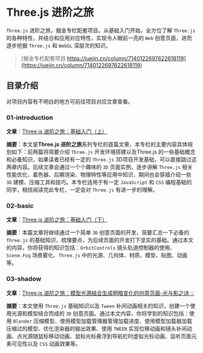 # Three.js 进阶之旅

`Three.js` 进阶之旅，掘金专栏配套项目。从基础入门开始，全方位了解 `Three.js` 的各种特性，并结合和应用对应特性，实现令人眼前一亮的 `Web` 创意页面，进而逐步挖掘 `Three.js` 和 `WebGL` 深层次的知识。

> [掘金专栏配套项目 https://juejin.cn/column/7140122697622618119](https://juejin.cn/column/7140122697622618119)

## 目录介绍

对项目内容有不明白的地方可前往项目对应文章查看。

### 01-introduction

**文章**：[Three.js 进阶之旅：基础入门（上）](https://juejin.cn/post/7145064095178293285)

**摘要**：本文是**Three.js 进阶之旅**系列专栏的首篇文章，本专栏的主要内容具体规划如下：前两篇将简要介绍 `Three.js` 开发环境搭建以及Three.js 的一些基础概念和必备知识，如果读者已经有一定的 `Three.js` 3D项目开发基础，可以直接跳过这两章内容。后续文章会通过一个个趣味的 `3D` 页面实例，逐步讲解 `Three.js` 相关性能优化、着色器、后期渲染、物理特性等应用中知识，期间也会穿插介绍一些 `3D` 建模、压缩工具和技巧。本专栏适用于有一定 `JavaScript` 和 `CSS` 编程基础的同学，相信阅读完此专栏，一定会对 `Three.js` 有进一步的理解。

### 02-basic

**文章**：[Three.js 进阶之旅：基础入门（下）](https://juejin.cn/post/7146383940931026958)

**摘要**：本篇文章将继续通过一个简单 `3D` 创意页面的开发，简要汇总一下必备的 `Three.js` 的基础知识，梳理要点，为后续页面的开发打下坚实的基础。通过本文的内容，你将获得的知识包括：`OrbitControls` 镜头轨道控制器的使用、`Scene.Fog` 场景雾化、`Three.js` 中的光源、几何体、材质、模型、贴图、动画等。

### 03-shadow

**文章**：[Three.js 进阶之旅：模型光源结合生成明暗变化的创意页面-光与影之诗 💡](https://juejin.cn/post/7148969678642102286)

**摘要**：本文使用 `Three.js` 基础知识以及 `Tween` 补间动画相关的知识，创建一个使用光源和模型结合而成的 `3D` 创意页面。通过本文内容，你将学到的知识包括：使用 `Blender` 压缩模型、使用模型加载管理器管理加载进度、使用模型加载器加载压缩过的模型、优化渲染器的输出效果、使用 `TWEEN` 实现位移动画和镜头补间动画、点光源随鼠标移动动画、鼠标光标悬浮到导航栏时虚拟光标动画、监听页面元素可见性以及 `CSS` 动画效果等。
